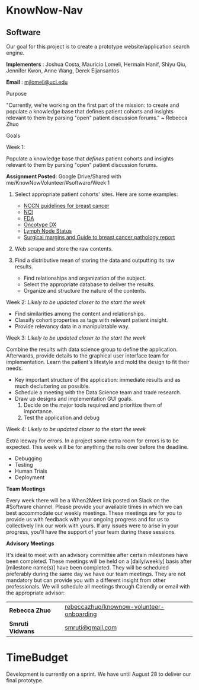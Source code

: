 # KnowNow-Nav
## Software
Our goal for this project is to create a prototype website/application search engine. 

**Implementers** : Joshua Costa, Mauricio Lomeli, Hermain Hanif, Shiyu Qiu, Jennifer Kwon, Anne Wang, Derek Eijansantos

**Email** : [mjlomeli@uci.edu](mailto:mjlomeli@uci.edu)

Purpose

&quot;Currently, we&#39;re working on the first part of the mission: to create and populate a knowledge base that defines patient cohorts and insights relevant to them by parsing &quot;open&quot; patient discussion forums.&quot; ~ Rebecca Zhuo

Goals

  Week 1:

   Populate a knowledge base that _defines_ patient cohorts and insights relevant to them by parsing &quot;open&quot; patient discussion forums.
   
   **Assignment Posted**: Google Drive/Shared with me/KnowNowVolunteer/#software/Week 1

   1. Select appropriate patient cohorts&#39; sites. Here are some examples:

      - [NCCN guidelines for breast cancer](https://knownow-group.slack.com/team/UK1BN6EUT)
      - [NCI](https://knownow-group.slack.com/team/UK1BN6EUT)
      - [FDA](https://open.fda.gov/)
      - [Oncotype DX](https://www.oncotypeiq.com/en-US/breast-cancer/healthcare-professionals/oncotype-dx-breast-recurrence-score/about-the-test)
      - [Lymph Node Status](https://ww5.komen.org/BreastCancer/LymphNodeStatusandStaging.html)
      - [Surgical margins and Guide to breast cancer pathology report](https://www.breastcancer.org/symptoms/diagnosis/margins)

   1. Web scrape and store the raw contents.
   2. Find a distributive mean of storing the data and outputting its raw results.

      - Find relationships and organization of the subject.
      - Select the appropriate database to deliver the results.
      - Organize and structure the nature of the contents.


  Week 2: _Likely to be updated closer to the start the week_

   - Find similarities among the content and relationships.
   - Classify cohort properties as tags with relevant patient insight.
   - Provide relevancy data in a manipulatable way.

  Week 3: _Likely to be updated closer to the start the week_

   Combine the results with data science group to define the application. Afterwards, provide details to the graphical user interface team for implementation. Learn the patient&#39;s lifestyle and mold the design to fit their needs. 
  
   - Key important structure of the application: immediate results and as much decluttering as possible.
   - Schedule a meeting with the Data Science team and trade research.
   - Draw up designs and implementation GUI goals.
      1. Decide on the major tools required and prioritize them of importance.
      2. Test the application and debug

  Week 4: _Likely to be updated closer to the start the week_

Extra leeway for errors. In a project some extra room for errors is to be expected. This week will be for anything the rolls over before the deadline.

   - Debugging
   - Testing
   - Human Trials
   - Deployment

**Team Meetings**

Every week there will be a When2Meet link posted on Slack on the #Software channel. Please provide your available times in which we can best accommodate our weekly meetings. These meetings are for you to provide us with feedback with your ongoing progress and for us to collectively link our work with yours. If any issues were to arise in your progress, you&#39;ll have the support of your team during these sessions.

**Advisory Meetings**

It&#39;s ideal to meet with an advisory committee after certain milestones have been completed. These meetings will be held on a [daily/weekly] basis after [milestone name(s)] have been completed. They will be scheduled preferably during the same day we have our team meetings. They are not mandatory but can provide you with a different insight from other professionals. We will schedule all meetings through Calendly or email with the appropriate advisor:

|   |   |   |
| --- | --- | --- |
| **Rebecca Zhuo** |   | [rebeccazhuo/knownow-volunteer-onboarding](https://calendly.com/rebeccazhuo/knownow-volunteer-onboarding) |
| **Smruti Vidwans** |   | [smruti@gmail.com](mailto:smruti@gmail.com?subject=UCI::KnowNow%20Health%20-%20Volunteer) |

# TimeBudget

Development is currently on a sprint. We have until August 28 to deliver our final prototype.
